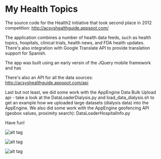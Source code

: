 My Health Topics
===============

The source code for the Health2 initiative that took second place in 2012 competition: http://acsyshealthguide.appspot.com/ 

The application combines a number of health data feeds, such as health topics, hospitals, clinical trials, health news, and FDA health updates. There's also integration with Google Translate API to provide translation support for Spanish.

The app was built using an early versin of the JQuery mobile framework and has 

There's also an API for all the data sources: http://acsyshealthguide.appspot.com/api

Last but not least, we did some work with the AppEngine Data Bulk Upload api - take a look at the DataLoaderDialysis.py and load_data_dialysis.sh to get an example how we uploaded large datasets (dialysis data) into the AppEngine. We also did some work with the AppEngine geofencing API (geobox values, proximity search): DataLoaderHospitalInfo.py

Have fun!

![alt tag](https://raw.githubusercontent.com/glebpopov/MyHealthTopics/master/static/images/screenshot1.png)

![alt tag](https://raw.githubusercontent.com/glebpopov/MyHealthTopics/master/static/images/screenshot2.png)

![alt tag](https://raw.githubusercontent.com/glebpopov/MyHealthTopics/master/static/images/screenshot3.png)
